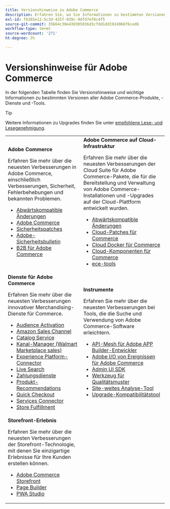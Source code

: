 ```yaml
---
title: Versionshinweise zu Adobe Commerce
description: Erfahren Sie, wo Sie Informationen zu bestimmten Versionen von Adobe Commerce finden.
exl-id: f6385e12-5c3d-425f-939c-9dfd7ef6c4f5
source-git-commit: 35664c30e438305036d3cfdd1dd1924966f6ced6
workflow-type: tm+mt
source-wordcount: '271'
ht-degree: 3%

---
```



# Versionshinweise für Adobe Commerce

In der folgenden Tabelle finden Sie Versionshinweise und wichtige Informationen zu bestimmten Versionen aller Adobe Commerce-Produkte, -Dienste und -Tools.

>[!TIP]
>
>Weitere Informationen zu Upgrades finden Sie unter [empfohlene Lese- und Lesegenehmigung](../../upgrade/resources/recommended-reading.md).

<table>
  <tbody>
    <tr>
      <td><strong>Adobe Commerce</strong>
        <p>Erfahren Sie mehr über die neuesten Verbesserungen in Adobe Commerce, einschließlich Verbesserungen, Sicherheit, Fehlerbehebungen und bekannten Problemen.</p>
          <ul>
            <li><a href="https://developer.adobe.com/commerce/php/development/backward-incompatible-changes/">Abwärtskompatible Änderungen</a></li>
            <li><a href="commerce/overview.md">Adobe Commerce</a></li>
            <li><a href="security/overview.md">Sicherheitspatches</a></li>
            <li><a href="https://helpx.adobe.com/security/products/magento.html">Adobe-Sicherheitsbulletin</a></li>
            <li><a href="https://experienceleague.adobe.com/docs/commerce-admin/b2b/release-notes.html">B2B für Adobe Commerce</a></li>
          </ul>
        </td>
      <td><strong>Adobe Commerce auf Cloud-Infrastruktur</strong>
        <p>Erfahren Sie mehr über die neuesten Verbesserungen der Cloud Suite für Adobe Commerce-Pakete, die für die Bereitstellung und Verwaltung von Adobe Commerce-Installationen und -Upgrades auf der Cloud-Plattform entwickelt wurden.</p>
          <ul>
            <li><a href="https://devdocs.magento.com/cloud/release-notes/backward-incompatible-changes.html">Abwärtskompatible Änderungen</a></li>
            <li><a href="https://devdocs.magento.com/cloud/release-notes/mcp-release-notes.html">Cloud-Patches für Commerce</a></li>
            <li><a href="https://devdocs.magento.com/cloud/release-notes/mcd-release-notes.html">Cloud Docker für Commerce</a></li>
            <li><a href="https://devdocs.magento.com/cloud/release-notes/mcc-release-notes.html">Cloud-Komponenten für Commerce</a></li>
            <li><a href="https://devdocs.magento.com/cloud/release-notes/ece-release-notes.html">ece-tools</a></li>
          </ul>
      </td>
    </tr>
    <tr>
      <td><strong>Dienste für Adobe Commerce</strong>
        <p>Erfahren Sie mehr über die neuesten Verbesserungen innovativer Merchandising-Dienste für Commerce.</p>
          <ul>
            <li><a href="https://experienceleague.adobe.com/docs/commerce-admin/customers/audience-activation.html">Audience Activation</a></li>
            <li><a href="https://experienceleague.adobe.com/docs/commerce-channels/amazon/release-notes.html">Amazon Sales Channel</a></li>
            <li><a href="https://experienceleague.adobe.com/docs/commerce-merchant-services/catalog-service/release-notes.html">Catalog Service</a></li>
            <li><a href="https://experienceleague.adobe.com/docs/commerce-channels/channel-manager/release-notes.html">Kanal-Manager (Walmart Marketplace sales)</a></li>
            <li><a href="https://experienceleague.adobe.com/docs/commerce-merchant-services/experience-platform-connector/release-notes.html">Experience Platform-Connector</a></li>
            <li><a href="https://experienceleague.adobe.com/docs/commerce-merchant-services/live-search/release-notes.html">Live Search</a></li>
            <li><a href="https://experienceleague.adobe.com/docs/commerce-merchant-services/payment-services/release-notes.html">Zahlungsdienste</a></li>
            <li><a href="https://experienceleague.adobe.com/docs/commerce-merchant-services/product-recommendations/release-notes.html">Produkt-Recommendations</a></li>
            <li><a href="https://experienceleague.adobe.com/docs/commerce-merchant-services/quick-checkout/release-notes.html?lang=en">Quick Checkout</a></li>
            <li><a href="https://experienceleague.adobe.com/docs/commerce-merchant-services/user-guides/integration-services/saas.html">Services Connector</a></li>
            <li><a href="https://experienceleague.adobe.com/docs/commerce-merchant-services/store-fulfillment/release-notes.html?lang=en">Store Fulfillment</a></li>
          </ul>
        </td>
      <td><strong>Instrumente</strong>
        <p>Erfahren Sie mehr über die neuesten Verbesserungen bei Tools, die die Suche und Verwendung von Adobe Commerce-Software erleichtern.</p>
          <ul>
            <li><a href="https://developer.adobe.com/graphql-mesh-gateway/">API-Mesh für Adobe APP Builder-Entwickler</a></li>
            <li><a href="https://developer.adobe.com/commerce/events/get-started/release-notes/">Adobe I/O von Ereignissen für Adobe Commerce</a></li>
            <li><a href="https://developer.adobe.com/commerce/extensibility/admin-ui-sdk/release-notes/">Admin UI SDK</a></li>
            <li><a href="../../tools/quality-patches-tool/release-notes.md">Werkzeug für Qualitätsmuster</a></li>
            <li><a href="../../tools/site-wide-analysis-tool/intro.md">Site-weites Analyse-Tool</a></li>
            <li><a href="../../upgrade/upgrade-compatibility-tool/overview.md">Upgrade-Kompatibilitätstool</a></li>
          </ul>
      </td>
    </tr>
    <tr>
       <td><strong>Storefront-Erlebnis</strong>
        <p>Erfahren Sie mehr über die neuesten Verbesserungen der Storefront-Technologie, mit denen Sie einzigartige Erlebnisse für Ihre Kunden erstellen können.</p>
          <ul>
            <li><a href="https://experienceleague.adobe.com/developer/commerce/storefront/">Adobe Commerce Storefront</a></li>
            <li><a href="https://experienceleague.adobe.com/docs/commerce-admin/page-builder/release-notes.html">Page Builder</a></li>
            <li><a href="https://github.com/magento/pwa-studio/releases/latest">PWA Studio</a></li>
          </ul>
      </td>
      <td></td>
    </tr>
  </tbody>
</table>
